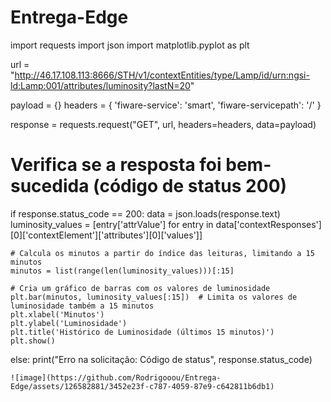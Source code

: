 # Entrega-Edge

import requests
import json
import matplotlib.pyplot as plt

url = "http://46.17.108.113:8666/STH/v1/contextEntities/type/Lamp/id/urn:ngsi-ld:Lamp:001/attributes/luminosity?lastN=20"

payload = {}
headers = {
    'fiware-service': 'smart',
    'fiware-servicepath': '/'
}

response = requests.request("GET", url, headers=headers, data=payload)

# Verifica se a resposta foi bem-sucedida (código de status 200)
if response.status_code == 200:
    data = json.loads(response.text)
    luminosity_values = [entry['attrValue'] for entry in data['contextResponses'][0]['contextElement']['attributes'][0]['values']]

    # Calcula os minutos a partir do índice das leituras, limitando a 15 minutos
    minutos = list(range(len(luminosity_values)))[:15]

    # Cria um gráfico de barras com os valores de luminosidade
    plt.bar(minutos, luminosity_values[:15])  # Limita os valores de luminosidade também a 15 minutos
    plt.xlabel('Minutos')
    plt.ylabel('Luminosidade')
    plt.title('Histórico de Luminosidade (últimos 15 minutos)')
    plt.show()
else:
    print("Erro na solicitação: Código de status", response.status_code)

    ![image](https://github.com/Rodrigooou/Entrega-Edge/assets/126582881/3452e23f-c787-4059-87e9-c642811b6db1)
